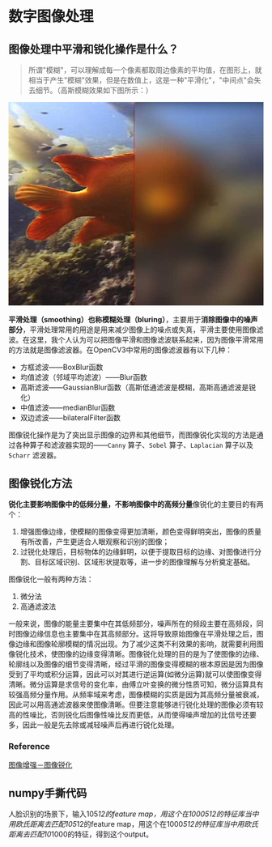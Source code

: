 # 数字图像处理
## 图像处理中平滑和锐化操作是什么？
> 所谓"模糊"，可以理解成每一个像素都取周边像素的平均值，在图形上，就相当于产生"模糊"效果，但是在数值上，这是一种"平滑化"，"中间点"会失去细节。（高斯模糊效果如下图所示：）

![高斯模糊效果图](https://github.com/HarleysZhang/2019_algorithm_intern_information/blob/master/images/%E9%AB%98%E6%96%AF%E6%A8%A1%E7%B3%8A.jpg)

**平滑处理（smoothing）也称模糊处理（bluring）**，主要用于**消除图像中的噪声部分**，平滑处理常用的用途是用来减少图像上的噪点或失真，平滑主要使用图像滤波。在这里，我个人认为可以把图像平滑和图像滤波联系起来，因为图像平滑常用的方法就是图像滤波器。在OpenCV3中常用的图像滤波器有以下几种：

+ 方框滤波——BoxBlur函数
+ 均值滤波（邻域平均滤波）——Blur函数
+ 高斯滤波——GaussianBlur函数（高斯低通滤波是模糊，高斯高通滤波是锐化）
+ 中值滤波——medianBlur函数
+ 双边滤波——bilateralFilter函数

图像锐化操作是为了突出显示图像的边界和其他细节，而图像锐化实现的方法是通过各种算子和滤波器实现的——`Canny` 算子、`Sobel` 算子、`Laplacian` 算子以及 `Scharr` 滤波器。
## 图像锐化方法
**锐化主要影响图像中的低频分量，不影响图像中的高频分量**像锐化的主要目的有两个：
1. 增强图像边缘，使模糊的图像变得更加清晰，颜色变得鲜明突出，图像的质量有所改善，产生更适合人眼观察和识别的图像；
2. 过锐化处理后，目标物体的边缘鲜明，以便于提取目标的边缘、对图像进行分割、目标区域识别、区域形状提取等，进一步的图像理解与分析奠定基础。

图像锐化一般有两种方法：
1. 微分法
2. 高通滤波法

一般来说，图像的能量主要集中在其低频部分，噪声所在的频段主要在高频段，同时图像边缘信息也主要集中在其高频部分。这将导致原始图像在平滑处理之后，图像边缘和图像轮廓模糊的情况出现。为了减少这类不利效果的影响，就需要利用图像锐化技术，使图像的边缘变得清晰。图像锐化处理的目的是为了使图像的边缘、轮廓线以及图像的细节变得清晰，经过平滑的图像变得模糊的根本原因是因为图像受到了平均或积分运算，因此可以对其进行逆运算(如微分运算)就可以使图像变得清晰。微分运算是求信号的变化率，由傅立叶变换的微分性质可知，微分运算具有较强高频分量作用。从频率域来考虑，图像模糊的实质是因为其高频分量被衰减，因此可以用高通滤波器来使图像清晰。但要注意能够进行锐化处理的图像必须有较高的性噪比，否则锐化后图像性噪比反而更低，从而使得噪声增加的比信号还要多，因此一般是先去除或减轻噪声后再进行锐化处理。
### Reference
[图像增强－图像锐化](https://www.cnblogs.com/BYTEMAN/archive/2012/07/21/2603021.html)
## numpy手撕代码
人脸识别的场景下，输入105*12的feature map，用这个在1000512的特征库当中用欧氏距离去匹配105*12的feature map，用这个在1000*512的特征库当中用欧氏距离去匹配10*1000的特征，得到这个output。
